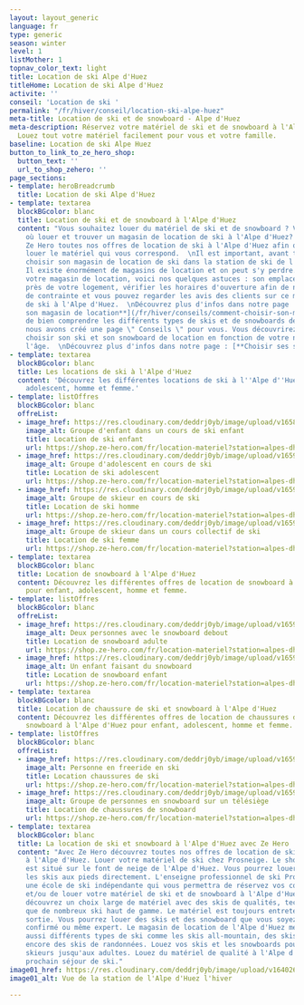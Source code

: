 ```yaml
---
layout: layout_generic
language: fr
type: generic
season: winter
level: 1
listMother: 1
topnav_color_text: light
title: Location de ski Alpe d'Huez
titleHome: Location de ski Alpe d'Huez
activite: ''
conseil: 'Location de ski '
permalink: "/fr/hiver/conseil/location-ski-alpe-huez"
meta-title: Location de ski et de snowboard - Alpe d'Huez
meta-description: Réservez votre matériel de ski et de snowboard à l'Alpe d'Huez.
  Louez tout votre matériel facilement pour vous et votre famille.
baseline: Location de ski Alpe Huez
button_to_link_to_ze_hero_shop:
  button_text: ''
  url_to_shop_zehero: ''
page_sections:
- template: heroBreadcrumb
  title: Location de ski Alpe d'Huez
- template: textarea
  blockBGcolor: blanc
  title: Location de ski et de snowboard à l'Alpe d'Huez
  content: "Vous souhaitez louer du matériel de ski et de snowboard ? Vous cherchez
    où louer et trouver un magasin de location de ski à l'Alpe d'Huez? Découvrez avec
    Ze Hero toutes nos offres de location de ski à l'Alpe d'Huez afin que vous puissiez
    louer le matériel qui vous correspond.  \nIl est important, avant tout, de bien
    choisir son magasin de location de ski dans la station de ski de l'Alpe d'Huez.
    Il existe énormément de magasins de location et on peut s'y perdre. Pour trouver
    votre magasin de location, voici nos quelques astuces : son emplacement doit être
    près de votre logement, vérifier les horaires d'ouverture afin de ne pas avoir
    de contrainte et vous pouvez regarder les avis des clients sur ce magasin de location
    de ski à l'Alpe d'Huez.  \nDécouvrez plus d'infos dans notre page : [**Choisir
    son magasin de location**](/fr/hiver/conseils/comment-choisir-son-magasin-de-location-de-ski-et-snowboard)\n\nAfin
    de bien comprendre les différents types de skis et de snowboards de location,
    nous avons créé une page \" Conseils \" pour vous. Vous découvrirez comment bien
    choisir son ski et son snowboard de location en fonction de votre niveau et de
    l'âge.  \nDécouvrez plus d'infos dans notre page : [**Choisir ses skis de location**](/fr/hiver/conseils/choisir-ski-location)"
- template: textarea
  blockBGcolor: blanc
  title: Les locations de ski à l'Alpe d'Huez
  content: 'Découvrez les différentes locations de ski à l''Alpe d''Huez pour : enfant,
    adolescent, homme et femme.'
- template: listOffres
  blockBGcolor: blanc
  offreList:
  - image_href: https://res.cloudinary.com/deddrj0yb/image/upload/v1658996210/website/winter/275128300_9875680909169958_2920998395355154908_n.jpg
    image_alt: Groupe d'enfant dans un cours de ski enfant
    title: Location de ski enfant
    url: https://shop.ze-hero.com/fr/location-materiel?station=alpes-dhuez&equipmentslug=%2Flocation-ski&rental_quality=0&oldslug=%2Flocation-ski&subslug=%2Flocation-ski-enfant&start-date=27%2F11%2F2022&number_rental_days=1
  - image_href: https://res.cloudinary.com/deddrj0yb/image/upload/v1659357500/website/winter/275050573_9867376200000429_8540686878764342663_n.jpg
    image_alt: Groupe d'adolescent en cours de ski
    title: Location de ski adolescent
    url: https://shop.ze-hero.com/fr/location-materiel?station=alpes-dhuez&equipmentslug=%2Flocation-ski&rental_quality=0&oldslug=%2Flocation-ski&subslug=%2Flocation-ski-ado&start-date=27%2F11%2F2022&number_rental_days=1
  - image_href: https://res.cloudinary.com/deddrj0yb/image/upload/v1659357674/website/winter/248245560_9115998445138212_3763588150271873040_n.jpg
    image_alt: Groupe de skieur en cours de ski
    title: Location de ski homme
    url: https://shop.ze-hero.com/fr/location-materiel?station=alpes-dhuez&equipmentslug=%2Flocation-ski&rental_quality=0&oldslug=%2Flocation-ski&subslug=%2Fman-skis-rental&start-date=27%2F11%2F2022&number_rental_days=1
  - image_href: https://res.cloudinary.com/deddrj0yb/image/upload/v1659001434/website/winter/_S9C8408.jpg
    image_alt: Groupe de skieur dans un cours collectif de ski
    title: Location de ski femme
    url: https://shop.ze-hero.com/fr/location-materiel?station=alpes-dhuez&equipmentslug=%2Flocation-ski&rental_quality=0&oldslug=%2Flocation-ski&subslug=%2Fwoman-skis-rental&start-date=27%2F11%2F2022&number_rental_days=1
- template: textarea
  blockBGcolor: blanc
  title: Location de snowboard à l'Alpe d'Huez
  content: Découvrez les différentes offres de location de snowboard à l'Alpe d'Huez
    pour enfant, adolescent, homme et femme.
- template: listOffres
  blockBGcolor: blanc
  offreList:
  - image_href: https://res.cloudinary.com/deddrj0yb/image/upload/v1659001442/website/winter/snow_adulte.jpg
    image_alt: Deux personnes avec le snowboard debout
    title: Location de snowboard adulte
    url: https://shop.ze-hero.com/fr/location-materiel?station=alpes-dhuez&equipmentslug=%2Flocation-snowboard&rental_quality=0&oldslug=%2Flocation-ski&subslug=%2Fwoman-skis-rental&start-date=27%2F11%2F2022&number_rental_days=1
  - image_href: https://res.cloudinary.com/deddrj0yb/image/upload/v1659357495/website/winter/272167547_9618769364861115_989733963301003100_n.jpg
    image_alt: Un enfant faisant du snowboard
    title: Location de snowboard enfant
    url: https://shop.ze-hero.com/fr/location-materiel?station=alpes-dhuez&equipmentslug=%2Flocation-snowboard&rental_quality=0&oldslug=%2Flocation-snowboard&subslug=%2Flocation-snowboard-enfant&start-date=27%2F11%2F2022&number_rental_days=1
- template: textarea
  blockBGcolor: blanc
  title: Location de chaussure de ski et snowboard à l'Alpe d'Huez
  content: Découvrez les différentes offres de location de chaussures de ski et de
    snowboard à l'Alpe d'Huez pour enfant, adolescent, homme et femme.
- template: listOffres
  blockBGcolor: blanc
  offreList:
  - image_href: https://res.cloudinary.com/deddrj0yb/image/upload/v1659001495/website/winter/A04-13-113.jpg
    image_alt: Personne en freeride en ski
    title: Location chaussures de ski
    url: https://shop.ze-hero.com/fr/location-materiel?station=alpes-dhuez&equipmentslug=%2Flocation-chaussures&rental_quality=0&oldslug=%2Flocation-snowboard&subslug=%2Flocation-snowboard-enfant&start-date=27%2F11%2F2022&number_rental_days=1
  - image_href: https://res.cloudinary.com/deddrj0yb/image/upload/v1659357497/website/winter/272172059_9628804910524227_4698524840339624229_n.jpg
    image_alt: Groupe de personnes en snowboard sur un télésiège
    title: Location de chaussures de snowboard
    url: https://shop.ze-hero.com/fr/location-materiel?station=alpes-dhuez&equipmentslug=%2Flocation-chaussures&rental_quality=0&oldslug=%2Flocation-chaussures&subslug=%2Flocation-boots-de-snowboard&start-date=27%2F11%2F2022&number_rental_days=1
- template: textarea
  blockBGcolor: blanc
  title: La location de ski et snowboard à l'Alpe d'Huez avec Ze Hero
  content: "Avec Ze Hero découvrez toutes nos offres de location de ski et de snowboard
    à l'Alpe d'Huez. Louer votre matériel de ski chez Prosneige. Le shop de location
    est situé sur le font de neige de l'Alpe d'Huez. Vous pourrez louer et partir
    les skis aux pieds directement. L'enseigne professionnel de ski Prosneige est
    une école de ski indépendante qui vous permettra de réservez vos cours de ski
    et/ou de louer votre matériel de ski et de snowboard à l'Alpe d'Huez.  \nVous
    découvrez un choix large de matériel avec des skis de qualités, techniques ainsi
    que de nombreux ski haut de gamme. Le matériel est toujours entretenu après une
    sortie. Vous pourrez louer des skis et des snowboard que vous soyez débutant,
    confirmé ou même expert. Le magasin de location de l'Alpe d'Huez met à disposition
    aussi différents types de ski comme les skis all-mountain, des skis freeride ou
    encore des skis de randonnées. Louez vos skis et les snowboards pour les bébés
    skieurs jusqu'aux adultes. Louez du matériel de qualité à l'Alpe d'Huez pour votre
    prochain séjour de ski."
image01_href: https://res.cloudinary.com/deddrj0yb/image/upload/v1640266010/website/resorts/alpe%20d%27huez/Alpes_dhuez_envzu0.jpg
image01_alt: Vue de la station de l'Alpe d'Huez l'hiver

---
```

